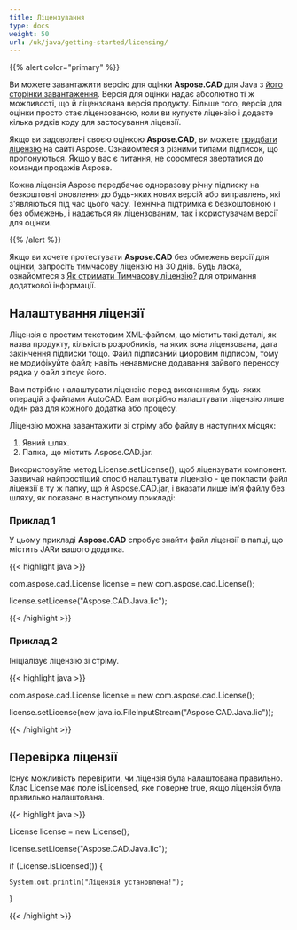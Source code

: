 ```yaml
---
title: Ліцензування
type: docs
weight: 50
url: /uk/java/getting-started/licensing/
---
```


{{% alert color="primary" %}}

Ви можете завантажити версію для оцінки **Aspose.CAD** для Java з [його сторінки завантаження](https://releases.aspose.com/java/repo/com/aspose/aspose-cad/). Версія для оцінки надає абсолютно ті ж можливості, що й ліцензована версія продукту. Більше того, версія для оцінки просто стає ліцензованою, коли ви купуєте ліцензію і додаєте кілька рядків коду для застосування ліцензії.

Якщо ви задоволені своєю оцінкою **Aspose.CAD**, ви можете [придбати ліцензію](https://purchase.aspose.com/buy) на сайті Aspose. Ознайомтеся з різними типами підписок, що пропонуються. Якщо у вас є питання, не соромтеся звертатися до команди продажів Aspose.

Кожна ліцензія Aspose передбачає одноразову річну підписку на безкоштовні оновлення до будь-яких нових версій або виправлень, які з'являються під час цього часу. Технічна підтримка є безкоштовною і без обмежень, і надається як ліцензованим, так і користувачам версії для оцінки.

{{% /alert %}}

Якщо ви хочете протестувати **Aspose.CAD** без обмежень версії для оцінки, запросіть тимчасову ліцензію на 30 днів. Будь ласка, ознайомтеся з [Як отримати Тимчасову ліцензію?](https://purchase.aspose.com/temporary-license) для отримання додаткової інформації.

## **Налаштування ліцензії**

Ліцензія є простим текстовим XML-файлом, що містить такі деталі, як назва продукту, кількість розробників, на яких вона ліцензована, дата закінчення підписки тощо. Файл підписаний цифровим підписом, тому не модифікуйте файл; навіть ненавмисне додавання зайвого переносу рядка у файл зіпсує його.

Вам потрібно налаштувати ліцензію перед виконанням будь-яких операцій з файлами AutoCAD. Вам потрібно налаштувати ліцензію лише один раз для кожного додатка або процесу.

Ліцензію можна завантажити зі стріму або файлу в наступних місцях:

1. Явний шлях.
1. Папка, що містить Aspose.CAD.jar.

Використовуйте метод License.setLicense(), щоб ліцензувати компонент. Зазвичай найпростіший спосіб налаштувати ліцензію - це покласти файл ліцензії в ту ж папку, що й Aspose.CAD.jar, і вказати лише ім'я файлу без шляху, як показано в наступному прикладі:

### **Приклад 1**

У цьому прикладі **Aspose.CAD** спробує знайти файл ліцензії в папці, що містить JARи вашого додатка.

{{< highlight java >}}

com.aspose.cad.License license = new com.aspose.cad.License();

license.setLicense("Aspose.CAD.Java.lic");

{{< /highlight >}}

### **Приклад 2**

Ініціалізує ліцензію зі стріму.

{{< highlight java >}}

com.aspose.cad.License license = new com.aspose.cad.License();

license.setLicense(new java.io.FileInputStream("Aspose.CAD.Java.lic"));

{{< /highlight >}}

## **Перевірка ліцензії**

Існує можливість перевірити, чи ліцензія була налаштована правильно. Клас License має поле isLicensed, яке поверне true, якщо ліцензія була правильно налаштована.

{{< highlight java >}}

License license = new License();

license.setLicense("Aspose.CAD.Java.lic");

if (License.isLicensed()) {

    System.out.println("Ліцензія установлена!");

}

{{< /highlight >}}

